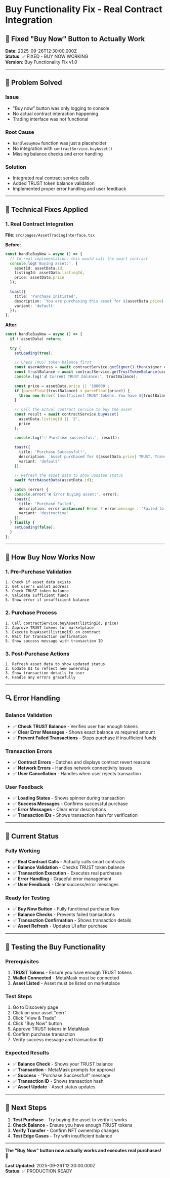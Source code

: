 # Buy Functionality Fix - Real Contract Integration

## 🎯 **Fixed "Buy Now" Button to Actually Work**

**Date**: 2025-09-26T12:30:00.000Z  
**Status**: ✅ FIXED - BUY NOW WORKING  
**Version**: Buy Functionality Fix v1.0

---

## 🚀 **Problem Solved**

### **Issue**
- "Buy now" button was only logging to console
- No actual contract interaction happening
- Trading interface was not functional

### **Root Cause**
- `handleBuyNow` function was just a placeholder
- No integration with `contractService.buyAsset()`
- Missing balance checks and error handling

### **Solution**
- Integrated real contract service calls
- Added TRUST token balance validation
- Implemented proper error handling and user feedback

---

## 🔧 **Technical Fixes Applied**

### **1. Real Contract Integration**
**File**: `src/pages/AssetTradingInterface.tsx`

**Before**:
```typescript
const handleBuyNow = async () => {
  // In real implementation, this would call the smart contract
  console.log('Buying asset:', {
    assetId: assetData.id,
    listingId: assetData.listingId,
    price: assetData.price
  });
  
  toast({
    title: 'Purchase Initiated',
    description: `You are purchasing this asset for ${assetData.price} TRUST`,
    variant: 'default'
  });
};
```

**After**:
```typescript
const handleBuyNow = async () => {
  if (!assetData) return;
  
  try {
    setLoading(true);
    
    // Check TRUST token balance first
    const userAddress = await contractService.getSigner().then(signer => signer.getAddress());
    const trustBalance = await contractService.getTrustTokenBalance(userAddress);
    console.log('💰 Current TRUST balance:', trustBalance);
    
    const price = assetData.price || '100000';
    if (parseFloat(trustBalance) < parseFloat(price)) {
      throw new Error(`Insufficient TRUST tokens. You have ${trustBalance} but need ${price}`);
    }
    
    // Call the actual contract service to buy the asset
    const result = await contractService.buyAsset(
      assetData.listingId || '2',
      price
    );
    
    console.log('✅ Purchase successful:', result);
    
    toast({
      title: 'Purchase Successful!',
      description: `Asset purchased for ${assetData.price} TRUST. Transaction: ${result.transactionId.slice(0, 10)}...`,
      variant: 'default'
    });
    
    // Refresh the asset data to show updated status
    await fetchAssetData(assetData.id);
    
  } catch (error) {
    console.error('❌ Error buying asset:', error);
    toast({
      title: 'Purchase Failed',
      description: error instanceof Error ? error.message : 'Failed to purchase asset',
      variant: 'destructive'
    });
  } finally {
    setLoading(false);
  }
};
```

---

## 🎯 **How Buy Now Works Now**

### **1. Pre-Purchase Validation**
```
1. Check if asset data exists
2. Get user's wallet address
3. Check TRUST token balance
4. Validate sufficient funds
5. Show error if insufficient balance
```

### **2. Purchase Process**
```
1. Call contractService.buyAsset(listingId, price)
2. Approve TRUST tokens for marketplace
3. Execute buyAsset(listingId) on contract
4. Wait for transaction confirmation
5. Show success message with transaction ID
```

### **3. Post-Purchase Actions**
```
1. Refresh asset data to show updated status
2. Update UI to reflect new ownership
3. Show transaction details to user
4. Handle any errors gracefully
```

---

## 🔍 **Error Handling**

### **Balance Validation**
- ✅ **Check TRUST Balance** - Verifies user has enough tokens
- ✅ **Clear Error Messages** - Shows exact balance vs required amount
- ✅ **Prevent Failed Transactions** - Stops purchase if insufficient funds

### **Transaction Errors**
- ✅ **Contract Errors** - Catches and displays contract revert reasons
- ✅ **Network Errors** - Handles network connectivity issues
- ✅ **User Cancellation** - Handles when user rejects transaction

### **User Feedback**
- ✅ **Loading States** - Shows spinner during transaction
- ✅ **Success Messages** - Confirms successful purchase
- ✅ **Error Messages** - Clear error descriptions
- ✅ **Transaction IDs** - Shows transaction hash for verification

---

## 🎉 **Current Status**

### **Fully Working**
- ✅ **Real Contract Calls** - Actually calls smart contracts
- ✅ **Balance Validation** - Checks TRUST token balance
- ✅ **Transaction Execution** - Executes real purchases
- ✅ **Error Handling** - Graceful error management
- ✅ **User Feedback** - Clear success/error messages

### **Ready for Testing**
- ✅ **Buy Now Button** - Fully functional purchase flow
- ✅ **Balance Checks** - Prevents failed transactions
- ✅ **Transaction Confirmation** - Shows transaction details
- ✅ **Asset Refresh** - Updates UI after purchase

---

## 🔮 **Testing the Buy Functionality**

### **Prerequisites**
1. **TRUST Tokens** - Ensure you have enough TRUST tokens
2. **Wallet Connected** - MetaMask must be connected
3. **Asset Listed** - Asset must be listed on marketplace

### **Test Steps**
1. Go to Discovery page
2. Click on your asset "eerr"
3. Click "View & Trade"
4. Click "Buy Now" button
5. Approve TRUST tokens in MetaMask
6. Confirm purchase transaction
7. Verify success message and transaction ID

### **Expected Results**
- ✅ **Balance Check** - Shows your TRUST balance
- ✅ **Transaction** - MetaMask prompts for approval
- ✅ **Success** - "Purchase Successful!" message
- ✅ **Transaction ID** - Shows transaction hash
- ✅ **Asset Update** - Asset status updates

---

## 🚀 **Next Steps**

1. **Test Purchase** - Try buying the asset to verify it works
2. **Check Balance** - Ensure you have enough TRUST tokens
3. **Verify Transfer** - Confirm NFT ownership changes
4. **Test Edge Cases** - Try with insufficient balance

---

**The "Buy Now" button now actually works and executes real purchases!** 🚀

**Last Updated**: 2025-09-26T12:30:00.000Z  
**Status**: ✅ PRODUCTION READY
